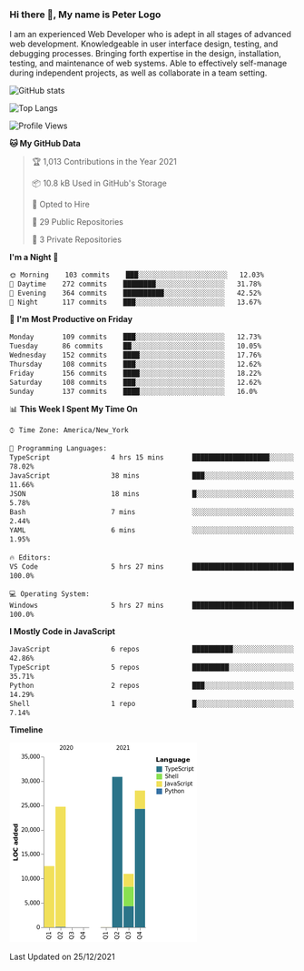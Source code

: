 ### Hi there 👋, My name is Peter Logo

I am an experienced Web Developer who is adept in all stages of advanced web development. Knowledgeable in user interface design, 
testing, and debugging processes. Bringing forth expertise in the design, installation, testing, and maintenance of web systems. 
Able to effectively self-manage during independent projects, as well as collaborate in a team setting.

![GitHub stats](https://github-readme-stats.vercel.app/api?username=peterlogo&show_icons=true&count_private=true&theme=dark)

![Top Langs](https://github-readme-stats.vercel.app/api/top-langs/?username=peterlogo&theme=dark&layout=compact&langs_count=8)

<!--START_SECTION:waka-->
![Profile Views](http://img.shields.io/badge/Profile%20Views-2-blue)

**🐱 My GitHub Data** 

> 🏆 1,013 Contributions in the Year 2021
 > 
> 📦 10.8 kB Used in GitHub's Storage 
 > 
> 💼 Opted to Hire
 > 
> 📜 29 Public Repositories 
 > 
> 🔑 3 Private Repositories  
 > 
**I'm a Night 🦉** 

```text
🌞 Morning    103 commits    ███░░░░░░░░░░░░░░░░░░░░░░   12.03% 
🌆 Daytime    272 commits    ████████░░░░░░░░░░░░░░░░░   31.78% 
🌃 Evening    364 commits    ██████████░░░░░░░░░░░░░░░   42.52% 
🌙 Night      117 commits    ███░░░░░░░░░░░░░░░░░░░░░░   13.67%

```
📅 **I'm Most Productive on Friday** 

```text
Monday       109 commits    ███░░░░░░░░░░░░░░░░░░░░░░   12.73% 
Tuesday      86 commits     ██░░░░░░░░░░░░░░░░░░░░░░░   10.05% 
Wednesday    152 commits    ████░░░░░░░░░░░░░░░░░░░░░   17.76% 
Thursday     108 commits    ███░░░░░░░░░░░░░░░░░░░░░░   12.62% 
Friday       156 commits    ████░░░░░░░░░░░░░░░░░░░░░   18.22% 
Saturday     108 commits    ███░░░░░░░░░░░░░░░░░░░░░░   12.62% 
Sunday       137 commits    ████░░░░░░░░░░░░░░░░░░░░░   16.0%

```


📊 **This Week I Spent My Time On** 

```text
⌚︎ Time Zone: America/New_York

💬 Programming Languages: 
TypeScript               4 hrs 15 mins       ███████████████████░░░░░░   78.02% 
JavaScript               38 mins             ███░░░░░░░░░░░░░░░░░░░░░░   11.66% 
JSON                     18 mins             █░░░░░░░░░░░░░░░░░░░░░░░░   5.78% 
Bash                     7 mins              ░░░░░░░░░░░░░░░░░░░░░░░░░   2.44% 
YAML                     6 mins              ░░░░░░░░░░░░░░░░░░░░░░░░░   1.95%

🔥 Editors: 
VS Code                  5 hrs 27 mins       █████████████████████████   100.0%

💻 Operating System: 
Windows                  5 hrs 27 mins       █████████████████████████   100.0%

```

**I Mostly Code in JavaScript** 

```text
JavaScript               6 repos             ██████████░░░░░░░░░░░░░░░   42.86% 
TypeScript               5 repos             █████████░░░░░░░░░░░░░░░░   35.71% 
Python                   2 repos             ███░░░░░░░░░░░░░░░░░░░░░░   14.29% 
Shell                    1 repo              █░░░░░░░░░░░░░░░░░░░░░░░░   7.14%

```


**Timeline**

![Chart not found](https://raw.githubusercontent.com/peterlogo/peterlogo/main/charts/bar_graph.png) 


 Last Updated on 25/12/2021
<!--END_SECTION:waka-->



